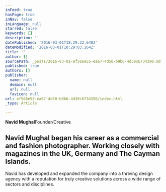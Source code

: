 ```yaml
---
inFeed: true
hasPage: true
inNav: false
inLanguage: null
starred: false
keywords: []
description: ''
datePublished: '2016-03-01T18:29:32.640Z'
dateModified: '2016-03-01T18:29:03.164Z'
title: ''
author: []
sourcePath: _posts/2016-03-01-ef566e55-ea67-4d50-b9b6-4d39c6734390.md
published: true
authors: []
publisher:
  name: null
  domain: null
  url: null
  favicon: null
url: ef566e55-ea67-4d50-b9b6-4d39c6734390/index.html
_type: Article

---
```

**Navid Mughal**Founder/Creative

## Navid Mughal began his career as a commercial and fashion photographer. Working closely with magazines in the UK, Germany and The Cayman Islands.
Navid has developed and expanded the company into a thriving design agency with a reputation for truly creative solutions across a wide range of sectors and disciplines.